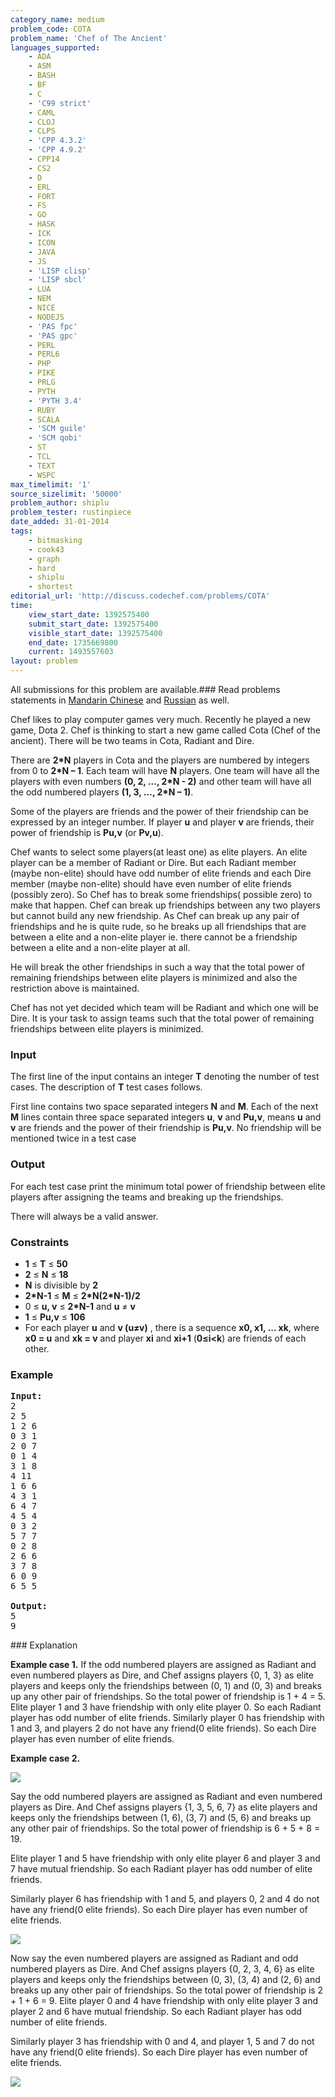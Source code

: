```yaml
---
category_name: medium
problem_code: COTA
problem_name: 'Chef of The Ancient'
languages_supported:
    - ADA
    - ASM
    - BASH
    - BF
    - C
    - 'C99 strict'
    - CAML
    - CLOJ
    - CLPS
    - 'CPP 4.3.2'
    - 'CPP 4.9.2'
    - CPP14
    - CS2
    - D
    - ERL
    - FORT
    - FS
    - GO
    - HASK
    - ICK
    - ICON
    - JAVA
    - JS
    - 'LISP clisp'
    - 'LISP sbcl'
    - LUA
    - NEM
    - NICE
    - NODEJS
    - 'PAS fpc'
    - 'PAS gpc'
    - PERL
    - PERL6
    - PHP
    - PIKE
    - PRLG
    - PYTH
    - 'PYTH 3.4'
    - RUBY
    - SCALA
    - 'SCM guile'
    - 'SCM qobi'
    - ST
    - TCL
    - TEXT
    - WSPC
max_timelimit: '1'
source_sizelimit: '50000'
problem_author: shiplu
problem_tester: rustinpiece‎
date_added: 31-01-2014
tags:
    - bitmasking
    - cook43
    - graph
    - hard
    - shiplu
    - shortest
editorial_url: 'http://discuss.codechef.com/problems/COTA'
time:
    view_start_date: 1392575400
    submit_start_date: 1392575400
    visible_start_date: 1392575400
    end_date: 1735669800
    current: 1493557603
layout: problem
---
```

All submissions for this problem are available.###  Read problems statements in [Mandarin Chinese](http://www.codechef.com/download/translated/COOK43/mandarin/COTA.pdf) and [Russian](http://www.codechef.com/download/translated/COOK43/russian/COTA.pdf) as well.

Chef likes to play computer games very much. Recently he played a new game, Dota 2.
Chef is thinking to start a new game called Cota (Chef of the ancient).
There will be two teams in Cota, Radiant and Dire.

There are **2\*N** players in Cota and the players are numbered by integers from 0 to **2\*N – 1**.
Each team will have **N** players. One team will have all the players with even numbers **(0, 2, …, 2\*N - 2)**
and other team will have all the odd numbered players **(1, 3, …, 2\*N – 1)**.

Some of the players are friends and the power of their friendship can be expressed by an integer number.
If player **u** and player **v** are friends, their power of friendship is **Pu,v** (or **Pv,u**).

Chef wants to select some players(at least one) as elite players.
An elite player can be a member of Radiant or Dire.
But each Radiant member (maybe non-elite) should have odd number of elite friends and each Dire member (maybe non-elite) should have even number of elite friends (possibly zero).
So Chef has to break some friendships( possible zero) to make that happen.
Chef can break up friendships between any two players but cannot build any new friendship.
As Chef can break up any pair of friendships and he is quite rude, so he breaks up all friendships that are between a elite and a non-elite player ie. there cannot be a friendship between a elite and a non-elite player at all.

He will break the other friendships in such a way that the total power of remaining friendships between elite players
is minimized and also the restriction above is maintained.

Chef has not yet decided which team will be Radiant and which one will be Dire. It is your task to assign teams such that the total power of remaining friendships between elite players is minimized.

### Input

The first line of the input contains an integer **T** denoting the number of test cases. The description of **T** test cases follows.

First line contains two space separated integers **N** and **M**. Each of the next **M** lines contain three space separated integers **u**, **v** and **Pu,v**, means **u** and **v** are friends and the power of their friendship is **Pu,v**. No friendship will be mentioned twice in a test case

### Output

For each test case print the minimum total power of friendship between elite players after assigning the teams
and breaking up the friendships.

There will always be a valid answer.

### Constraints

- **1** ≤ **T** ≤ **50**
- **2** ≤ **N** ≤ **18**
- **N** is divisible by **2**
- **2\*N-1** ≤ **M** ≤ **2\*N(2\*N-1)/2**
- 0 ≤ **u, v** ≤ **2\*N-1** and **u** ≠ **v**
- **1** ≤ **Pu,v** ≤ **106**
- For each player **u** and **v (u≠v)** , there is a sequence **x0, x1, ... xk**, where **x0 = u** and **xk = v** and player **xi** and **xi+1** (**0≤i<k**) are friends of each other.

### Example

<pre><b>Input:</b>
2
2 5
1 2 6
0 3 1
2 0 7
0 1 4
3 1 8
4 11
1 6 6
4 3 1
6 4 7
4 5 4
0 3 2
5 7 7
0 2 8
2 6 6
3 7 8
6 0 9
6 5 5

<b>Output:</b>
5
9
</pre>### Explanation

**Example case 1.** If the odd numbered players are assigned as Radiant and even numbered players as Dire, and Chef assigns players {0, 1, 3} as elite players and keeps only the friendships between (0, 1) and (0, 3) and breaks up any other pair of friendships. So the total power of friendship is 1 + 4 = 5. Elite player 1 and 3 have friendship with only elite player 0. So each Radiant player has odd number of elite friends. Similarly player 0 has friendship with 1 and 3, and players 2 do not have any friend(0 elite friends). So each Dire player has even number of elite friends.

**Example case 2.**

![](//www.codechef.com/download/sample2.png)

Say the odd numbered players are assigned as Radiant and even numbered players as Dire.
And Chef assigns players {1, 3, 5, 6, 7} as elite players and keeps only the friendships between (1, 6), (3, 7) and (5, 6) and breaks up any other pair of friendships.
So the total power of friendship is 6 + 5 + 8 = 19.

Elite player 1 and 5 have friendship with only elite player 6 and player 3 and 7 have mutual friendship.
So each Radiant player has odd number of elite friends.

Similarly player 6 has friendship with 1 and 5, and players 0, 2 and 4 do not have any friend(0 elite friends).
So each Dire player has even number of elite friends.

![](//www.codechef.com/download/Even.png)

Now say the even numbered players are assigned as Radiant and odd numbered players as Dire.
And Chef assigns players {0, 2, 3, 4, 6} as elite players and keeps only the friendships between (0, 3), (3, 4) and (2, 6) and breaks up any other pair of friendships.
So the total power of friendship is 2 + 1 + 6 = 9.
Elite player 0 and 4 have friendship with only elite player 3 and player 2 and 6 have mutual friendship.
So each Radiant player has odd number of elite friends.

Similarly player 3 has friendship with 0 and 4, and player 1, 5 and 7 do not have any friend(0 elite friends).
So each Dire player has even number of elite friends.

![](//www.codechef.com/download/Odd.png)
